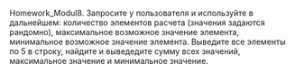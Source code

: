 Homework_Modul8.
Запросите у пользователя и используйте в дальнейшем: количество элементов расчета (значения задаются рандомно), максимальное возможное значение элемента,
минимальное возможное значение элемента. Выведите все элементы по 5 в строку, найдите и выведедите сумму всех значений, максимальное значение и минимальное значение.

